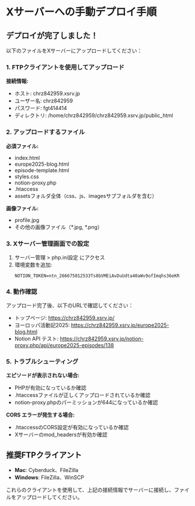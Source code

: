 # Xサーバーへの手動デプロイ手順

## デプロイが完了しました！

以下のファイルをXサーバーにアップロードしてください：

### 1. FTPクライアントを使用してアップロード

**接続情報:**
- ホスト: chrz842959.xsrv.jp
- ユーザー名: chrz842959
- パスワード: fgt414414
- ディレクトリ: /home/chrz842959/chrz842959.xsrv.jp/public_html

### 2. アップロードするファイル

**必須ファイル:**
- index.html
- europe2025-blog.html
- episode-template.html
- styles.css
- notion-proxy.php
- .htaccess
- assetsフォルダ全体（css、js、imagesサブフォルダを含む）

**画像ファイル:**
- profile.jpg
- その他の画像ファイル（*.jpg, *.png）

### 3. Xサーバー管理画面での設定

1. サーバー管理 > php.ini設定 にアクセス
2. 環境変数を追加:
   ```
   NOTION_TOKEN=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
   ```

### 4. 動作確認

アップロード完了後、以下のURLで確認してください：

- トップページ: https://chrz842959.xsrv.jp/
- ヨーロッパ活動記2025: https://chrz842959.xsrv.jp/europe2025-blog.html
- Notion API テスト: https://chrz842959.xsrv.jp/notion-proxy.php/api/europe2025-episodes/138

### 5. トラブルシューティング

**エピソードが表示されない場合:**
- PHPが有効になっているか確認
- .htaccessファイルが正しくアップロードされているか確認
- notion-proxy.phpのパーミッションが644になっているか確認

**CORS エラーが発生する場合:**
- .htaccessのCORS設定が有効になっているか確認
- Xサーバーのmod_headersが有効か確認

## 推奨FTPクライアント

- **Mac**: Cyberduck、FileZilla
- **Windows**: FileZilla、WinSCP

これらのクライアントを使用して、上記の接続情報でサーバーに接続し、ファイルをアップロードしてください。